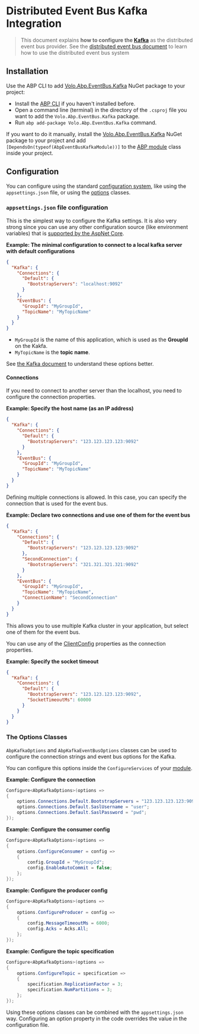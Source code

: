 # Distributed Event Bus Kafka Integration

> This document explains **how to configure the [Kafka](https://kafka.apache.org/)** as the distributed event bus provider. See the [distributed event bus document](../distributed) to learn how to use the distributed event bus system

## Installation

Use the ABP CLI to add [Volo.Abp.EventBus.Kafka](https://www.nuget.org/packages/Volo.Abp.EventBus.Kafka) NuGet package to your project:

* Install the [ABP CLI](../../../../cli) if you haven't installed before.
* Open a command line (terminal) in the directory of the `.csproj` file you want to add the `Volo.Abp.EventBus.Kafka` package.
* Run `abp add-package Volo.Abp.EventBus.Kafka` command.

If you want to do it manually, install the [Volo.Abp.EventBus.Kafka](https://www.nuget.org/packages/Volo.Abp.EventBus.Kafka) NuGet package to your project and add `[DependsOn(typeof(AbpEventBusKafkaModule))]` to the [ABP module](../../../architecture/modularity/basics.md) class inside your project.

## Configuration

You can configure using the standard [configuration system](../../../fundamentals/configuration.md), like using the `appsettings.json` file, or using the [options](../../../fundamentals/options.md) classes.

### `appsettings.json` file configuration

This is the simplest way to configure the Kafka settings. It is also very strong since you can use any other configuration source (like environment variables) that is [supported by the AspNet Core](https://docs.microsoft.com/en-us/aspnet/core/fundamentals/configuration/).

**Example: The minimal configuration to connect to a local kafka server with default configurations**

````json
{
  "Kafka": {
    "Connections": {
      "Default": {
        "BootstrapServers": "localhost:9092"
      }
    },
    "EventBus": {
      "GroupId": "MyGroupId",
      "TopicName": "MyTopicName"
    }
  }
}
````

* `MyGroupId` is the name of this application, which is used as the **GroupId** on the Kakfa.
* `MyTopicName` is the **topic name**.

See [the Kafka document](https://docs.confluent.io/current/clients/confluent-kafka-dotnet/api/Confluent.Kafka.html) to understand these options better.

#### Connections

If you need to connect to another server than the localhost, you need to configure the connection properties.

**Example: Specify the host name (as an IP address)**

````json
{
  "Kafka": {
    "Connections": {
      "Default": {
        "BootstrapServers": "123.123.123.123:9092"
      }
    },
    "EventBus": {
      "GroupId": "MyGroupId",
      "TopicName": "MyTopicName"
    }
  }
}
````

Defining multiple connections is allowed. In this case, you can specify the connection that is used for the event bus.

**Example: Declare two connections and use one of them for the event bus**

````json
{
  "Kafka": {
    "Connections": {
      "Default": {
        "BootstrapServers": "123.123.123.123:9092"
      },
      "SecondConnection": {
        "BootstrapServers": "321.321.321.321:9092"
      }
    },
    "EventBus": {
      "GroupId": "MyGroupId",
      "TopicName": "MyTopicName",
      "ConnectionName": "SecondConnection"
    }
  }
}
````

This allows you to use multiple Kafka cluster in your application, but select one of them for the event bus.

You can use any of the [ClientConfig](https://docs.confluent.io/current/clients/confluent-kafka-dotnet/api/Confluent.Kafka.ClientConfig.html) properties as the connection properties.

**Example: Specify the socket timeout**

````json
{
  "Kafka": {
    "Connections": {
      "Default": {
        "BootstrapServers": "123.123.123.123:9092",
        "SocketTimeoutMs": 60000
      }
    }
  }
}
````

### The Options Classes

`AbpKafkaOptions` and `AbpKafkaEventBusOptions` classes can be used to configure the connection strings and event bus options for the Kafka.

You can configure this options inside the `ConfigureServices` of your [module](../../../architecture/modularity/basics.md).

**Example: Configure the connection**

````csharp
Configure<AbpKafkaOptions>(options =>
{
    options.Connections.Default.BootstrapServers = "123.123.123.123:9092";
    options.Connections.Default.SaslUsername = "user";
    options.Connections.Default.SaslPassword = "pwd";
});
````

**Example: Configure the consumer config**

````csharp
Configure<AbpKafkaOptions>(options =>
{
    options.ConfigureConsumer = config =>
    {
        config.GroupId = "MyGroupId";
        config.EnableAutoCommit = false;
    };
});
````

**Example: Configure the producer config**

````csharp
Configure<AbpKafkaOptions>(options =>
{
    options.ConfigureProducer = config =>
    {
        config.MessageTimeoutMs = 6000;
        config.Acks = Acks.All;
    };
});
````

**Example: Configure the topic specification**

````csharp
Configure<AbpKafkaOptions>(options =>
{
    options.ConfigureTopic = specification =>
    {
        specification.ReplicationFactor = 3;
        specification.NumPartitions = 3;
    };
});
````

Using these options classes can be combined with the `appsettings.json` way. Configuring an option property in the code overrides the value in the configuration file.

